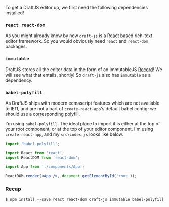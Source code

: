 To get a DraftJS editor up, we first need the following dependencies installed!

### `react react-dom`

As you might already know by now `draft-js` is a React based rich-text editor framework. So you would obviously need `react` and `react-dom` packages.

### `immutable`

DraftJS stores all the editor data in the form of an ImmutableJS [Record](https://facebook.github.io/immutable-js/docs/#/Record)! We will see what that entails, shortly! So `draft-js` also has `immutable` as a dependency.

<!--
As a side note, DraftJS' API suffices for the majority of changes you would want to do to a DraftJS' editor content; but from experience, when a situation calls for complex customizations to the editor content, we _would_ use `immutable` API on the corresponding immutable data to get the required changes inside the editor.
-->

### `babel-polyfill`

As DraftJS ships with modern ecmascript features which are not available to IE11, and are not a part of `create-react-app`'s default babel config; we should use a corresponding polyfill.

I'm using `babel-polyfill`. The ideal place to import it is either at the top of your root component, or at the top of your editor component. I'm using `create-react-app`, and my `src\index.js` looks like below.

```jsx
import 'babel-polyfill';

import React from 'react';
import ReactDOM from 'react-dom';

import App from './components/App';

ReactDOM.render(<App />, document.getElementById('root'));
```

### Recap

```
$ npm install --save react react-dom draft-js immutable babel-polyfill
```
